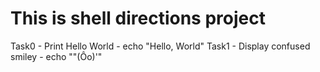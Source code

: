 # This is shell directions project

Task0 - Print Hello World - echo "Hello, World"
Task1 - Display confused smiley - echo ""(Ôo)'"
